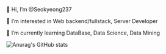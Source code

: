 👋 Hi, I’m @Seokyeong237 

👀 I’m interested in Web backend/fullstack, Server Developer

🌱 I’m currently learning DataBase, Data Science, Data Mining

![Anurag's GitHub stats](https://github-readme-stats.vercel.app/api?username=Seokyeong237&show_icons=true&theme=radical)
